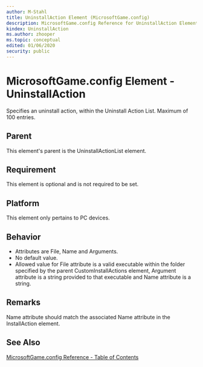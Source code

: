 ```yaml
---
author: M-Stahl
title: UninstallAction Element (MicrosoftGame.config)
description: MicrosoftGame.config Reference for UninstallAction Element.
kindex: UninstallAction
ms.author: zhooper
ms.topic: conceptual
edited: 01/06/2020
security: public
---
```


# MicrosoftGame.config Element - UninstallAction

Specifies an uninstall action, within the Uninstall Action List. Maximum of 100 entries.

## Parent
This element's parent is the UninstallActionList element.

## Requirement
This element is optional and is not required to be set. 

## Platform
This element only pertains to PC devices.

## Behavior
* Attributes are File, Name and Arguments.
* No default value.
* Allowed value for File attribute is a valid executable within the folder specified by the parent CustomInstallActions element, Argument attribute is a string provided to that executable and Name attribute is a string.

## Remarks
Name attribute should match the associated Name attribute in the InstallAction element.


## See Also
[MicrosoftGame.config Reference - Table of Contents](gc-microsoftgameconfig-toc.md)  